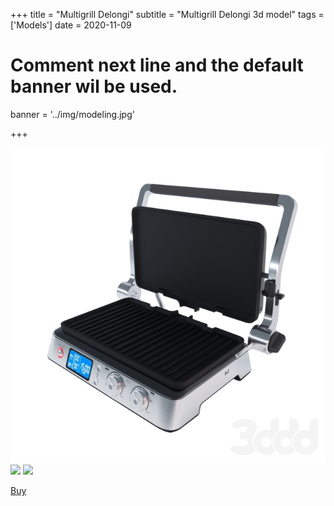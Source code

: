+++
title = "Multigrill Delongi"
subtitle = "Multigrill Delongi 3d model"
tags = ['Models']
date = 2020-11-09

# Comment next line and the default banner wil be used.
banner = '../img/modeling.jpg'

+++

![](/img/modeling.jpg)
![](https://b.3ddd.ru/media/cache/tuk_model_custom_filter_ru/model_images/0000/0000/3113/3113930.5fab77f1ed2f8.jpeg)
![](https://b.3ddd.ru/media/cache/tuk_model_custom_filter_ru/model_images/0000/0000/3113/3113931.5fab77f674df9.jpeg)

[Buy](https://3dsky.org/3dmodels/show/multigril_delonghi)